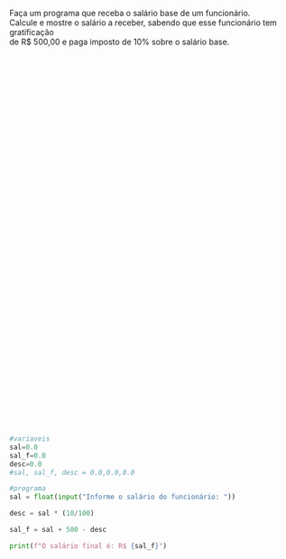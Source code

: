 Faça um programa que receba o salário base de um funcionário.  
Calcule e mostre o salário a receber, sabendo que esse funcionário tem gratificação  
de R$ 500,00 e paga imposto de 10% sobre o salário base.  

</br>
</br>
</br>
</br>
</br>
</br>
</br>
</br>
</br>
</br>
</br>
</br>
</br>
</br>
</br>
</br>
</br>
</br>
</br>
</br>
</br>
</br>
</br>
</br>
</br>
</br>
</br>
</br>
</br>
</br>
</br>
</br>
</br>
</br>
</br>
</br>
</br>
</br>













```python

#variaveis
sal=0.0 
sal_f=0.0 
desc=0.0
#sal, sal_f, desc = 0.0,0.0,0.0

#programa
sal = float(input("Informe o salário do funcionário: "))

desc = sal * (10/100)

sal_f = sal + 500 - desc

print(f"O salário final é: R$ {sal_f}")

```
